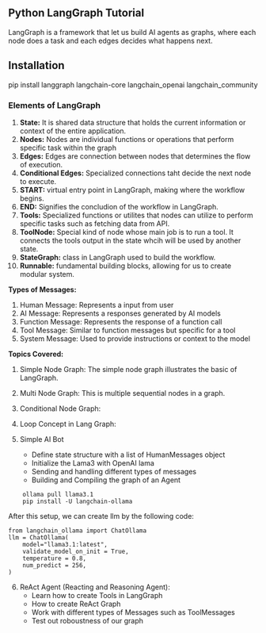 ## Python LangGraph Tutorial ##
LangGraph is a framework that let us build AI agents as graphs, where each node does a task and each edges decides what happens next.

## Installation ##
pip install langgraph langchain-core langchain_openai langchain_community

### Elements of LangGraph ###

1. **State:** It is shared data structure that holds the current information or context of the entire application.
2. **Nodes:** Nodes are individual functions or operations that perform specific task within the graph
3. **Edges:** Edges are connection between nodes that determines the flow of execution.
4. **Conditional Edges:** Specialized connections taht decide the next node to execute.
5. **START:** virtual entry point in LangGraph, making where the workflow begins.
6. **END:** Signifies the concludion of the workflow in LangGraph.
7. **Tools:** Specialized functions or utilites that nodes can utilize to perform specific tasks such as fetching data from API.
8. **ToolNode:** Special kind of node whose main job is to run a tool. It connects the tools output in the state whcih will be used by another state.
9. **StateGraph:** class in LangGraph used to build the workflow.
10. **Runnable:** fundamental building blocks, allowing for us to create modular system.


**Types of Messages:**

1. Human Message: Represents a input from user
2. AI Message: Represents a responses generated by AI models
3. Function Message: Represents the response of a function call
4. Tool Message: Similar to function messages but specific for a tool
5. System Message: Used to provide instructions or context to the model

**Topics Covered:**
1. Simple Node Graph:
    The simple node graph illustrates the basic of LangGraph. 
2. Multi Node Graph:
    This is multiple sequential nodes in a graph.
3. Conditional Node Graph:
    
4. Loop Concept in Lang Graph:

5. Simple AI Bot
    - Define state structure with a list of HumanMessages object
    - Initialize the Lama3 with OpenAI lama
    - Sending and handling different types of messages
    - Building and Compiling the graph of an Agent

```
    ollama pull llama3.1
    pip install -U langchain-ollama
```

After this setup, we can create llm by the following code:

```
from langchain_ollama import ChatOllama
llm = ChatOllama(
    model="llama3.1:latest", 
    validate_model_on_init = True,
    temperature = 0.8,
    num_predict = 256,
)
```
6. ReAct Agent (Reacting and Reasoning Agent):
    - Learn how to create Tools in LangGraph
    - How to create ReAct Graph
    - Work with different types of Messages such as ToolMessages
    - Test out roboustness of our graph
